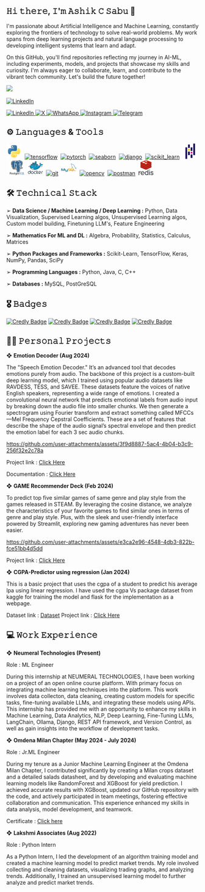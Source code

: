 ## 𝙷𝚒 𝚝𝚑𝚎𝚛𝚎, 𝙸'𝚖 𝙰𝚜𝚑𝚒𝚔 𝙲 𝚂𝚊𝚋𝚞 🖖
I'm passionate about Artificial Intelligence and Machine Learning, constantly exploring the frontiers of technology to solve real-world problems. My work spans from deep learning projects and natural language processing to developing intelligent systems that learn and adapt.

On this GitHub, you'll find repositories reflecting my journey in AI-ML, including experiments, models, and projects that showcase my skills and curiosity. I'm always eager to collaborate, learn, and contribute to the vibrant tech community. Let's build the future together!

<img src="https://komarev.com/ghpvc/?username=Ashikcsabu&style=for-the-badge&color=blueviolet" />

<a href="https://www.linkedin.com/in/ashik-c-sabu/"><img src="https://upload.wikimedia.org/wikipedia/commons/thumb/b/b1/LinkedIn_Logo_2013_%282%29.svg/100px-LinkedIn_Logo_2013_%282%29.svg.png?20210531155021&style=for-the-badge&logo=Linkedin&logoColor=white" alt="LinkedIn" /></a>

<a href="https://www.linkedin.com/in/ashik-c-sabu/" target="_blank">
                           <img src="media/linkedin.svg" alt="LinkedIn">
                       </a>
                       <a href="https://x.com/ashikcsabu" target="_blank">
                           <img src="media/twitter.svg" alt="X">
                       </a>
                       <a href="https://wa.me/9778144060" target="_blank">
                           <img src="media/whatsapp.svg" alt="WhatsApp">
                       </a>
                       <a href="https://www.instagram.com/acs_2xx3/" target="_blank">
                           <img src="media/instagram.svg" alt="Instagram">
                       </a>
                       <a href="https://t.me/+919778144060" target="_blank">
                           <img src="media/telegram.svg" alt="Telegram">
                       </a>

## ⚙️  𝙻𝚊𝚗𝚐𝚞𝚊𝚐𝚎𝚜 & 𝚃𝚘𝚘𝚕𝚜
<p align="left">
  <a href="https://www.python.org" target="_blank" rel="noreferrer"><img src="https://raw.githubusercontent.com/devicons/devicon/master/icons/python/python-original.svg" alt="python" width="40" height="40"/></a>&nbsp;&nbsp;<a href="https://www.tensorflow.org" target="_blank" rel="noreferrer"><img src="https://www.vectorlogo.zone/logos/tensorflow/tensorflow-icon.svg" alt="tensorflow" width="40" height="40"/></a>&nbsp;&nbsp;<a href="https://pytorch.org/" target="_blank" rel="noreferrer"><img src="https://www.vectorlogo.zone/logos/pytorch/pytorch-icon.svg" alt="pytorch" width="40" height="40"/></a>&nbsp;&nbsp;<a href="https://seaborn.pydata.org/" target="_blank" rel="noreferrer"><img src="https://seaborn.pydata.org/_images/logo-mark-lightbg.svg" alt="seaborn" width="40" height="40"/></a>&nbsp;&nbsp;<a href="https://www.djangoproject.com/" target="_blank" rel="noreferrer"><img src="https://cdn.worldvectorlogo.com/logos/django.svg" alt="django" width="40" height="40"/></a>&nbsp;&nbsp;<a href="https://scikit-learn.org/" target="_blank" rel="noreferrer"><img src="https://upload.wikimedia.org/wikipedia/commons/0/05/Scikit_learn_logo_small.svg" alt="scikit_learn" width="40" height="40"/></a>&nbsp;&nbsp;<a href="https://pandas.pydata.org/" target="_blank" rel="noreferrer"><img src="https://raw.githubusercontent.com/devicons/devicon/2ae2a900d2f041da66e950e4d48052658d850630/icons/pandas/pandas-original.svg" alt="pandas" width="40" height="40"/></a>&nbsp;&nbsp;<a href="https://www.postgresql.org" target="_blank" rel="noreferrer"><img src="https://raw.githubusercontent.com/devicons/devicon/master/icons/postgresql/postgresql-original-wordmark.svg" alt="postgresql" width="40" height="40"/></a>&nbsp;&nbsp;<a href="https://www.docker.com/" target="_blank" rel="noreferrer"><img src="https://raw.githubusercontent.com/devicons/devicon/master/icons/docker/docker-original-wordmark.svg" alt="docker" width="40" height="40"/></a>&nbsp;&nbsp;<a href="https://git-scm.com/" target="_blank" rel="noreferrer"><img src="https://www.vectorlogo.zone/logos/git-scm/git-scm-icon.svg" alt="git" width="40" height="40"/></a>&nbsp;&nbsp;<a href="https://www.mysql.com/" target="_blank" rel="noreferrer"><img src="https://raw.githubusercontent.com/devicons/devicon/master/icons/mysql/mysql-original-wordmark.svg" alt="mysql" width="40" height="40"/></a>&nbsp;&nbsp;<a href="https://opencv.org/" target="_blank" rel="noreferrer"><img src="https://www.vectorlogo.zone/logos/opencv/opencv-icon.svg" alt="opencv" width="40" height="40"/></a>&nbsp;&nbsp;<a href="https://postman.com" target="_blank" rel="noreferrer"><img src="https://www.vectorlogo.zone/logos/getpostman/getpostman-icon.svg" alt="postman" width="40" height="40"/></a>&nbsp;&nbsp;<a href="https://redis.io" target="_blank" rel="noreferrer"><img src="https://raw.githubusercontent.com/devicons/devicon/master/icons/redis/redis-original-wordmark.svg" alt="redis" width="40" height="40"/></a>
</p>

## 🛠  𝚃𝚎𝚌𝚑𝚗𝚒𝚌𝚊𝚕 𝚂𝚝𝚊𝚌𝚔
➢ **Data Science / Machine Learning / Deep Learning :**
Python, Data Visualization, Supervised Learning algos, 
Unsupervised Learning algos, Custom model building, Finetuning LLM's, Feature Engineering

➢ **Mathematics For ML and DL :** Algebra, Probability, 
Statistics, Calculus, Matrices 

➢ **Python Packages and Frameworks :** Scikit-Learn, 
TensorFlow, Keras, NumPy, Pandas, SciPy 

➢ **Programming Languages :** Python, Java, C, C++ 

➢ **Databases :** MySQL, PostGreSQL

## 🎖️ 𝙱𝚊𝚍𝚐𝚎𝚜
<p align="left">
  <a href="https://www.credly.com/badges/90bbf965-c470-49a2-ae2f-1e61c44c8d63/public_url" target="_blank"><img src="https://github.com/user-attachments/assets/d068246b-5b02-4ac4-a055-f1cd00fb00fb" alt="Credly Badge" width="100" height="100"/></a>&nbsp;<a href="https://www.credly.com/badges/4faf6109-f31f-4e1c-906b-bf67ec621ec5/public_url" target="_blank"><img src="https://github.com/user-attachments/assets/5ace1412-af23-44d6-96ba-3d535385546e" alt="Credly Badge" width="100" height="100"/></a>&nbsp;<a href="https://www.credly.com/badges/b795c439-e1fa-483e-8cb4-50c6fbed11af/public_url" target="_blank"><img src="https://github.com/user-attachments/assets/7f8c7757-4305-48f1-a23e-9a5b2e4964aa" alt="Credly Badge" width="100" height="100"/></a>&nbsp;<a href="https://www.credly.com/badges/d108b41b-528e-4199-b08b-157c5b302bde/public_url" target="_blank"><img src="https://github.com/user-attachments/assets/7969e530-744b-4511-8e69-9437a40829f2" alt="Credly Badge" width="100" height="100"/></a>
</p>

## 🧑‍💻 𝙿𝚎𝚛𝚜𝚘𝚗𝚊𝚕 𝙿𝚛𝚘𝚓𝚎𝚌𝚝𝚜

❖  **Emotion Decoder (Aug 2024)** 
   <p>The "Speech Emotion Decoder." It’s an advanced tool that decodes emotions purely from audio. The backbone of this project is a custom-built deep learning model, which I trained using popular audio datasets like RAVDESS, TESS, and SAVEE. These datasets feature the voices of native English speakers, representing a wide range of emotions. I created a convolutional neural network that predicts emotional labels from audio input by breaking down the audio file into smaller chunks. We then generate a spectrogram using Fourier transform and extract something called MFCCs—Mel Frequency Cepstral Coefficients. These are a set of features that describe the shape of the audio signal’s spectral envelope and then predict the emotion label for each 3 sec audio chunks.</p>

   
https://github.com/user-attachments/assets/3f9d8887-5ac4-4b04-b3c9-256f32e2c78a

Project link : [Click Here](https://github.com/Ashikcsabu/Emotion_decoder)

Documentation : [Click Here](https://ashikcsabu.github.io/Emotion_decoder_guide/)

❖  **GAME Recommender Deck (Feb 2024)** 
    <p>To predict top five similar games of same genre and play style from the games released in STEAM. By leveraging the cosine distance, we analyze the characteristics of your favorite games to find similar ones in terms of genre and play style. Plus, with the sleek and user-friendly interface powered by Streamlit, exploring new gaming adventures has never been easier.</p>
    
    
https://github.com/user-attachments/assets/e3ca2e96-4548-4db3-822b-fce51bb4d5dd

Project link : [Click Here](https://github.com/Ashikcsabu/GAME-recommender-ACS)


❖  **CGPA-Predictor using regression (Jan 2024)**
   <p>This is a basic project that uses the cgpa of a student to predict his average lpa using linear regression. I have used the cgpa Vs package dataset from kaggle for training the model and flask for the implementation as a webpage.</p>
   
  Dataset link : [Dataset](https://www.kaggle.com/datasets/parvmodi/cgpa-vs-package-in-lpa)
  Project link : [Click Here](https://github.com/Ashikcsabu/Ashikcsabu/tree/main/CGPA_PREDICTOR)

## 💻 𝚆𝚘𝚛𝚔 𝙴𝚡𝚙𝚎𝚛𝚒𝚎𝚗𝚌𝚎

❖  **Neumeral Technologies (Present)**

Role : ML Engineer

During this internship at NEUMERAL TECHNOLOGIES, I have been working on a project of an open online course platform. With primary focus on integrating machine learning techniques into the platform. This work involves data collecton, data cleaning, creating custom models for specific tasks, fine-tuning available LLMs, and integrating these models using APIs. This internship has provided me with an opportunity to enhance my skills in Machine Learning, Data Analytics, NLP, Deep Learning, Fine-Tuning LLMs, LangChain, Ollama, Django, REST API framework, and Version Control, as well as gain insights into the workflow of development tasks.

❖  **Omdena Milan Chapter (May 2024 - July 2024)**

Role : Jr.ML Engineer

During my tenure as a Junior Machine Learning Engineer at the Omdena Milan Chapter, I contributed significantly by creating a Milan crops dataset and a detailed salads datasheet, and by developing and evaluating machine learning models like RandomForest and XGBoost for yield prediction. I achieved accurate results with XGBoost, updated our GitHub repository with the code, and actively participated in team meetings, fostering effective collaboration and communication. This experience enhanced my skills in data analysis, model development, and teamwork.

Certificate : [Click here](https://confirm.omdena.com/LC6vpny)

❖  **Lakshmi Associates (Aug 2022)**

Role : Python Intern 

As a Python Intern, I led the development of an algorithm training model and created a machine learning model to predict market trends. My role involved collecting and cleaning datasets, visualizing trading graphs, and analyzing trends. Additionally, I trained an unsupervised learning model to further analyze and predict market trends.
